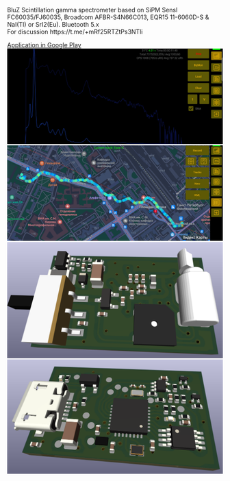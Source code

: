 <!DOCTYPE html>
<html lang="en" data-color-mode="auto" data-light-theme="light" data-dark-theme="dark">
  <head>
    <meta charset="utf-8">
  </head>
    <body class="logged-in env-production page-responsive page-blob" style="word-wrap: break-word;">
      <p> BluZ Scintillation gamma spectrometer based on SiPM Sensl FC60035/FJ60035, Broadcom AFBR-S4N66C013, EQR15 11-6060D-S & NaI(Tl) or SrI2(Eu). Bluetooth 5.x<br>For discussion https://t.me/+mRf25RTZtPs3NTli</p>
      <a href=https://play.google.com/store/apps/details?id=ru.starline.bluz> Application in Google Play </a>
      <a href="https://github.com/Maniak003/BluZ/wiki" rel="nofollow">
        <img src="https://github.com/Maniak003/BluZ/blob/main/Documents/Screenshot_20240728-170343.jpg"BluZ" style="max-width: 100%;">
      </a>
      <a href="https://github.com/Maniak003/BluZ/wiki">
        <img src="https://github.com/Maniak003/BluZ/blob/main/Documents/Screenshot_20251017-124345.jpg"BluZ Map" style="max-width: 100%;">
      </a>
      <a href="https://github.com/Maniak003/BluZ/wiki">
        <img src="https://github.com/Maniak003/BluZ/blob/main/Documents/BluZ-3D-Top.png" alt="BluZ" style="max-width: 100%;">
      </a>
      <a href="https://github.com/Maniak003/BluZ/wiki" rel="nofollow">
        <img src="https://github.com/Maniak003/BluZ/blob/main/Documents/BluZ-3D-Bot.png" alt="BluZ" style="max-width: 100%;">
      </a>
    </body>
</html>
